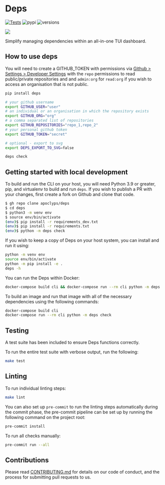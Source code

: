 # Deps

[![Tests](https://github.com/apoclyps/deps/actions/workflows/test.yml/badge.svg)](https://github.com/apoclyps/deps/actions/workflows/test.yml)
![pypi](https://img.shields.io/pypi/v/deps.svg)
![versions](https://img.shields.io/pypi/pyversions/deps.svg)

![](https://banners.beyondco.de/deps.png?theme=light&packageManager=pip+install&packageName=deps&pattern=architect&style=style_1&description=Improve+visibility+of+your+dependencies&md=1&showWatermark=1&fontSize=100px&images=https%3A%2F%2Flaravel.com%2Fimg%2Flogomark.min.svg)

Simplify managing dependencies within an all-in-one TUI dashboard.

## How to use deps

You will need to create a GITHUB_TOKEN with permissions via [Github > Settings > Developer Settings](https://github.com/settings/tokens/new) with the `repo` permissions to read public/private repositories and and `admin:org` for `read:org` if you wish to access an organisation that is not public.

```bash
pip install deps

# your github username
export GITHUB_USER="user"
# an individual or an organisation in which the repository exists
export GITHUB_ORG="org"
# a comma separated list of repositories
export GITHUB_REPOSITORIES="repo_1,repo_2"
# your personal github token
export GITHUB_TOKEN="secret"

# optional - export to svg
export DEPS_EXPORT_TO_SVG=false

deps check
```

## Getting started with local development

To build and run the CLI on your host, you will need Python 3.9 or greater, pip, and virtualenv to build and run `deps`.
If you wish to publish a PR with your changes, first create a fork on Github and clone that code.

```bash
$ gh repo clone apoclyps/deps
$ cd deps
$ python3 -m venv env
$ source env/bin/activate
(env)$ pip install -r requirements_dev.txt
(env)$ pip install -r requirements.txt
(env)$ python -m deps check
```

If you wish to keep a copy of Deps on your host system, you can install and run it using:

```bash
python -m venv env
source env/bin/activate
python -m pip install -e .
deps -h
```

You can run the Deps within Docker:

```bash
docker-compose build cli && docker-compose run --rm cli python -m deps check
```

To build an image and run that image with all of the necessary dependencies using the following commands:

```bash
docker-compose build cli
docker-compose run --rm cli python -m deps check
```

## Testing

A test suite has been included to ensure Deps functions correctly.

To run the entire test suite with verbose output, run the following:

```bash
make test
```

## Linting

To run individual linting steps:

```bash
make lint
```

You can also set up ``pre-commit`` to run the linting steps automatically during the commit phase,
the pre-commit pipeline can be set up by running the following command on the project root:

```bash
pre-commit install
```

To run all checks manually:

```bash
pre-commit run --all
```

## Contributions

Please read [CONTRIBUTING.md](CONTRIBUTING.md) for details on our code of conduct, and the process for submitting pull requests to us.
